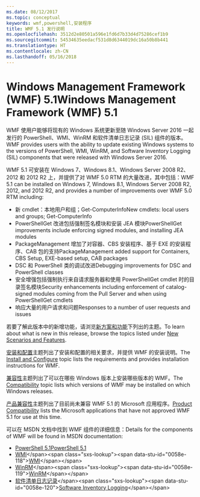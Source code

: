 ```yaml
---
ms.date: 08/12/2017
ms.topic: conceptual
keywords: wmf,powershell,安装程序
title: WMF 5.1 发行说明
ms.openlocfilehash: 3512d2e80501a596e1fd6d7b33d4d75286cef1b9
ms.sourcegitcommit: 54534635eedacf531d8d6344019dc16a50b8b441
ms.translationtype: HT
ms.contentlocale: zh-CN
ms.lasthandoff: 05/16/2018
---
```

# <a name="windows-management-framework-wmf-51"></a><span data-ttu-id="0058e-103">Windows Management Framework (WMF) 5.1</span><span class="sxs-lookup"><span data-stu-id="0058e-103">Windows Management Framework (WMF) 5.1</span></span> #

<span data-ttu-id="0058e-104">WMF 使用户能够将现有的 Windows 系统更新至随 Windows Server 2016 一起发行的 PowerShell、WMI、WinRM 和软件清单日志记录 (SIL) 组件的版本。</span><span class="sxs-lookup"><span data-stu-id="0058e-104">WMF provides users with the ability to update existing Windows systems to the versions of PowerShell, WMI, WinRM, and Software Inventory Logging (SIL) components that were released with Windows Server 2016.</span></span>

<span data-ttu-id="0058e-105">WMF 5.1 可安装在 Windows 7、Windows 8.1、Windows Server 2008 R2、2012 和 2012 R2 上，并提供了对 WMF 5.0 RTM 的大量改进，其中包括：</span><span class="sxs-lookup"><span data-stu-id="0058e-105">WMF 5.1 can be installed on Windows 7, Windows 8.1, Windows Server 2008 R2, 2012, and 2012 R2, and provides a number of improvements over WMF 5.0 RTM including:</span></span>

- <span data-ttu-id="0058e-106">新 cmdlet：本地用户和组；Get-ComputerInfo</span><span class="sxs-lookup"><span data-stu-id="0058e-106">New cmdlets: local users and groups; Get-ComputerInfo</span></span>
- <span data-ttu-id="0058e-107">PowerShellGet 改进包括强制签名模块和安装 JEA 模块</span><span class="sxs-lookup"><span data-stu-id="0058e-107">PowerShellGet improvements include enforcing signed modules, and installing JEA modules</span></span>
- <span data-ttu-id="0058e-108">PackageManagement 增加了对容器、CBS 安装程序、基于 EXE 的安装程序、CAB 包的支持</span><span class="sxs-lookup"><span data-stu-id="0058e-108">PackageManagement added support for Containers, CBS Setup, EXE-based setup, CAB packages</span></span>
- <span data-ttu-id="0058e-109">DSC 和 PowerShell 类的调试改进</span><span class="sxs-lookup"><span data-stu-id="0058e-109">Debugging improvements for DSC and PowerShell classes</span></span>
- <span data-ttu-id="0058e-110">安全增强包括强制执行来自请求服务器和使用 PowerShellGet cmdlet 时的目录签名模块</span><span class="sxs-lookup"><span data-stu-id="0058e-110">Security enhancements including enforcement of catalog-signed modules coming from the Pull Server and when using PowerShellGet cmdlets</span></span>
- <span data-ttu-id="0058e-111">响应大量的用户请求和问题</span><span class="sxs-lookup"><span data-stu-id="0058e-111">Responses to a number of user requests and issues</span></span>

<span data-ttu-id="0058e-112">若要了解此版本中的新增功能，请浏览[新方案和功能](https://docs.microsoft.com/en-us/powershell/wmf/5.1/scenarios-features)下列出的主题。</span><span class="sxs-lookup"><span data-stu-id="0058e-112">To learn about what is new in this release, browse the topics listed under [New Scenarios and Features](https://docs.microsoft.com/en-us/powershell/wmf/5.1/scenarios-features).</span></span>

<span data-ttu-id="0058e-113">[安装和配置](https://docs.microsoft.com/en-us/powershell/wmf/5.1/install-configure)主题列出了安装和配置的相关要求，并提供 WMF 的安装说明。</span><span class="sxs-lookup"><span data-stu-id="0058e-113">The [Install and Configure](https://docs.microsoft.com/en-us/powershell/wmf/5.1/install-configure) topic lists the requirements and provides installation instructions for WMF.</span></span>

<span data-ttu-id="0058e-114">[兼容性](https://docs.microsoft.com/en-us/powershell/wmf/5.1/compatibility)主题列出了可以在哪些 Windows 版本上安装哪些版本的 WMF。</span><span class="sxs-lookup"><span data-stu-id="0058e-114">The [Compatibility](https://docs.microsoft.com/en-us/powershell/wmf/5.1/compatibility) topic lists which versions of WMF may be installed on which Windows releases.</span></span>

<span data-ttu-id="0058e-115">[产品兼容性](https://docs.microsoft.com/en-us/powershell/wmf/5.1/productincompat)主题列出了目前尚未兼容 WMF 5.1 的 Microsoft 应用程序。</span><span class="sxs-lookup"><span data-stu-id="0058e-115">[Product Compatibility](https://docs.microsoft.com/en-us/powershell/wmf/5.1/productincompat) lists the Microsoft applications that have not approved WMF 5.1 for use at this time.</span></span>

<span data-ttu-id="0058e-116">可以在 MSDN 文档中找到 WMF 组件的详细信息：</span><span class="sxs-lookup"><span data-stu-id="0058e-116">Details for the components of WMF will be found in MSDN documentation:</span></span>

- [<span data-ttu-id="0058e-117">PowerShell 5.1</span><span class="sxs-lookup"><span data-stu-id="0058e-117">PowerShell 5.1</span></span>](https://docs.microsoft.com/en-us/powershell/)
- <span data-ttu-id="0058e-118">[WMI](https://msdn.microsoft.com/en-us/library/jj152383(v=vs.85).aspx)</span><span class="sxs-lookup"><span data-stu-id="0058e-118">[WMI](https://msdn.microsoft.com/en-us/library/jj152383(v=vs.85).aspx)</span></span>
- <span data-ttu-id="0058e-119">[WinRM](https://msdn.microsoft.com/en-us/library/aa384426(v=vs.85).aspx)</span><span class="sxs-lookup"><span data-stu-id="0058e-119">[WinRM](https://msdn.microsoft.com/en-us/library/aa384426(v=vs.85).aspx)</span></span>
- <span data-ttu-id="0058e-120">[软件清单日志记录](https://technet.microsoft.com/en-us/library/dn383584(v=ws.11).aspx)</span><span class="sxs-lookup"><span data-stu-id="0058e-120">[Software Inventory Logging](https://technet.microsoft.com/en-us/library/dn383584(v=ws.11).aspx)</span></span>
